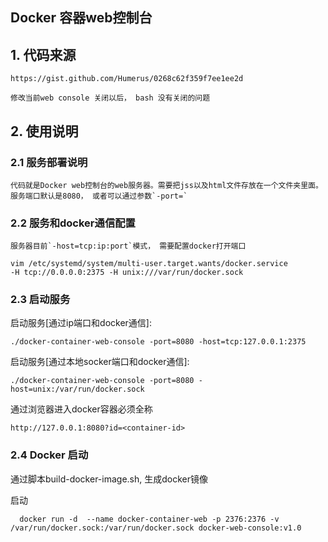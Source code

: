 Docker 容器web控制台
---------------

## 1. 代码来源

    https://gist.github.com/Humerus/0268c62f359f7ee1ee2d

    修改当前web console 关闭以后， bash 没有关闭的问题


## 2. 使用说明

### 2.1 服务部署说明
    代码就是Docker web控制台的web服务器。需要把jss以及html文件存放在一个文件夹里面。服务端口默认是8080， 或者可以通过参数`-port=`

### 2.2 服务和docker通信配置
    服务器目前`-host=tcp:ip:port`模式， 需要配置docker打开端口

```
vim /etc/systemd/system/multi-user.target.wants/docker.service 
-H tcp://0.0.0.0:2375 -H unix:///var/run/docker.sock 
```

### 2.3 启动服务

   启动服务[通过ip端口和docker通信]:
```
./docker-container-web-console -port=8080 -host=tcp:127.0.0.1:2375
```

  启动服务[通过本地socker端口和docker通信]:

```
./docker-container-web-console -port=8080 -host=unix:/var/run/docker.sock
```

   通过浏览器进入docker容器<container-id>必须全称

```
http://127.0.0.1:8080?id=<container-id>
```


### 2.4 Docker 启动

  通过脚本build-docker-image.sh, 生成docker镜像

  启动
```
  docker run -d  --name docker-container-web -p 2376:2376 -v /var/run/docker.sock:/var/run/docker.sock docker-web-console:v1.0
``` 
